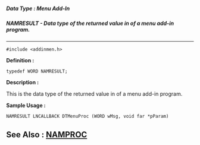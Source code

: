 ##### Data Type : Menu Add-In
##### NAMRESULT - Data type of the returned value in of a menu add-in program.
---
```
#include <addinmen.h>
```

**Definition :**
```
typedef WORD NAMRESULT;
```

**Description :**

This is the data type of the returned value in of a menu add-in program.


**Sample Usage :**
```
NAMRESULT LNCALLBACK DTMenuProc (WORD wMsg, void far *pParam)
```

**See Also :**
[NAMPROC](/domino-c-api-docs/reference/Data/NAMPROC)
---
